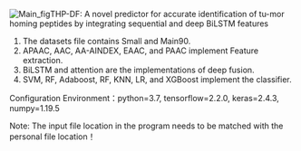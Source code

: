 ![Main_fig](https://github.com/saeed344/THP-DF/assets/28992553/38aee36a-592a-4924-ab55-b4166aaece14)THP-DF: A novel predictor for accurate identification of tu-mor homing peptides by integrating sequential and deep BiLSTM features

1. The datasets file contains Small and Main90.
2. APAAC, AAC, AA-AINDEX, EAAC, and PAAC implement Feature extraction.
3. BiLSTM and attention are the implementations of deep fusion.
4. SVM, RF, Adaboost, RF, KNN, LR, and XGBoost implement the classifier.

Configuration Environment：python=3.7, tensorflow=2.2.0, keras=2.4.3, numpy=1.19.5

Note: The input file location in the program needs to be matched with the personal file location！





